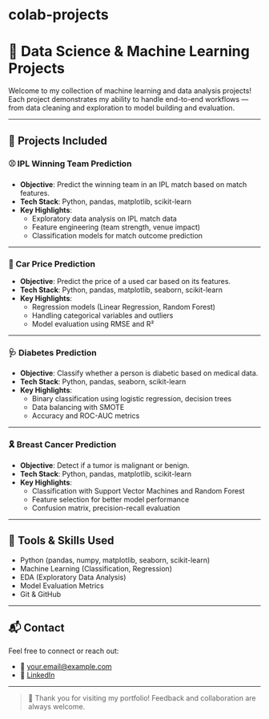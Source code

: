 # colab-projects
# 🧠 Data Science & Machine Learning Projects

Welcome to my collection of machine learning and data analysis projects! Each project demonstrates my ability to handle end-to-end workflows — from data cleaning and exploration to model building and evaluation.

---

## 📂 Projects Included

### ⚾ IPL Winning Team Prediction
- **Objective**: Predict the winning team in an IPL match based on match features.
- **Tech Stack**: Python, pandas, matplotlib, scikit-learn
- **Key Highlights**:
  - Exploratory data analysis on IPL match data
  - Feature engineering (team strength, venue impact)
  - Classification models for match outcome prediction

---

### 🚗 Car Price Prediction
- **Objective**: Predict the price of a used car based on its features.
- **Tech Stack**: Python, pandas, matplotlib, seaborn, scikit-learn
- **Key Highlights**:
  - Regression models (Linear Regression, Random Forest)
  - Handling categorical variables and outliers
  - Model evaluation using RMSE and R²

---

### 🩺 Diabetes Prediction
- **Objective**: Classify whether a person is diabetic based on medical data.
- **Tech Stack**: Python, pandas, seaborn, scikit-learn
- **Key Highlights**:
  - Binary classification using logistic regression, decision trees
  - Data balancing with SMOTE
  - Accuracy and ROC-AUC metrics

---

### 🎗️ Breast Cancer Prediction
- **Objective**: Detect if a tumor is malignant or benign.
- **Tech Stack**: Python, pandas, matplotlib, scikit-learn
- **Key Highlights**:
  - Classification with Support Vector Machines and Random Forest
  - Feature selection for better model performance
  - Confusion matrix, precision-recall evaluation

---

## 📌 Tools & Skills Used
- Python (pandas, numpy, matplotlib, seaborn, scikit-learn)
- Machine Learning (Classification, Regression)
- EDA (Exploratory Data Analysis)
- Model Evaluation Metrics
- Git & GitHub

---

## 📬 Contact
Feel free to connect or reach out:
- 📧 your.email@example.com
- 🔗 [LinkedIn](https://linkedin.com/in/sneha-saini1)

---

> 🚀 Thank you for visiting my portfolio! Feedback and collaboration are always welcome.

